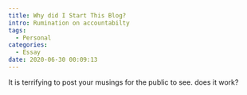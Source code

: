 ```yaml
---
title: Why did I Start This Blog?
intro: Rumination on accountabilty
tags:
  - Personal
categories:
  - Essay
date: 2020-06-30 00:09:13
---
```


It is terrifying to post your musings for the public to see. does it work?





